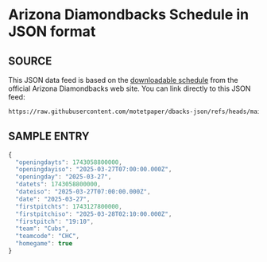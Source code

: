 # Arizona Diamondbacks Schedule in JSON format

## SOURCE
This JSON data feed is based on the [downloadable schedule](https://www.mlb.com/dbacks/schedule/downloadable-schedule) from the official Arizona Diamondbacks web site. You can link directly to this JSON feed:

```bash
https://raw.githubusercontent.com/motetpaper/dbacks-json/refs/heads/main/outputs/dbacks.json
```

## SAMPLE ENTRY
```javascript
{
  "openingdayts": 1743058800000,
  "openingdayiso": "2025-03-27T07:00:00.000Z",
  "openingday": "2025-03-27",
  "datets": 1743058800000,
  "dateiso": "2025-03-27T07:00:00.000Z",
  "date": "2025-03-27",
  "firstpitchts": 1743127800000,
  "firstpitchiso": "2025-03-28T02:10:00.000Z",
  "firstpitch": "19:10",
  "team": "Cubs",
  "teamcode": "CHC",
  "homegame": true
}
```


